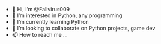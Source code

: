 - 👋 Hi, I’m @Fallvirus009
- 👀 I’m interested in Python, any programming
- 🌱 I’m currently learning Python
- 💞️ I’m looking to collaborate on Python projects, game dev
- 📫 How to reach me ...

<!---
Fallvirus009/Fallvirus009 is a ✨ special ✨ repository because its `README.md` (this file) appears on your GitHub profile.
You can click the Preview link to take a look at your changes.
--->
